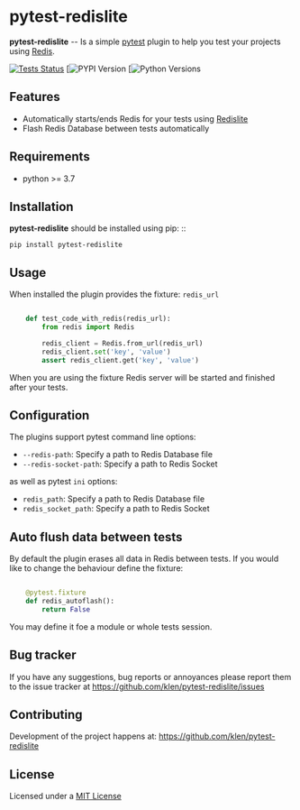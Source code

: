 # pytest-redislite

**pytest-redislite** -- Is a simple [pytest](https://docs.pytest.org) plugin to
help you test your projects using [Redis](https://redis.io).

[![Tests Status](https://github.com/klen/pytest-redislite/workflows/tests/badge.svg)](https://github.com/klen/pytest-redislite/actions)
[![PYPI Version](https://img.shields.io/pypi/v/pytest-redislite//pypi.org/project/pytest-redislite/)
[![Python Versions](https://img.shields.io/pypi/pyversions/pytest-redislite//pypi.org/project/pytest-redislite/)

## Features

- Automatically starts/ends Redis for your tests using
  [Redislite](https://github.com/yahoo/redislite)
- Flash Redis Database between tests automatically

## Requirements

- python >= 3.7

## Installation

**pytest-redislite** should be installed using pip: ::

    pip install pytest-redislite

## Usage

When installed the plugin provides the fixture: `redis_url`

```python

    def test_code_with_redis(redis_url):
        from redis import Redis

        redis_client = Redis.from_url(redis_url)
        redis_client.set('key', 'value')
        assert redis_client.get('key', 'value')

```

When you are using the fixture Redis server will be started and finished after
your tests.

## Configuration

The plugins support pytest command line options:

- `--redis-path`: Specify a path to Redis Database file
- `--redis-socket-path`: Specify a path to Redis Socket

as well as pytest `ini` options:

- `redis_path`: Specify a path to Redis Database file
- `redis_socket_path`: Specify a path to Redis Socket


## Auto flush data between tests

By default the plugin erases all data in Redis between tests. If you would like
to change the behaviour define the fixture:

```python

    @pytest.fixture
    def redis_autoflash():
        return False

```

You may define it foe a module or whole tests session.

## Bug tracker

If you have any suggestions, bug reports or annoyances please report them to
the issue tracker at https://github.com/klen/pytest-redislite/issues


## Contributing

Development of the project happens at: https://github.com/klen/pytest-redislite


## License

Licensed under a [MIT License](http://opensource.org/licenses/MIT)
